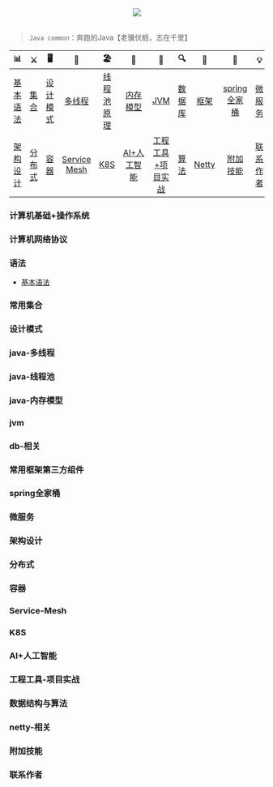 <div align="center">  

<img src="http://thyrsi.com/t6/670/1550221984x2890171671.jpg" width=""/> 
<br/>

[qq0groupsvg]: https://img.shields.io/badge/QQ%E7%BE%A4-787381170-yellowgreen.svg
[qq0group]: https://jq.qq.com/?_wv=1027&k=5HPYvQk

</div><br>


> `Java common`：奔跑的Java【老骥伏枥，志在千里】

| 📊 |⚔️ | 🖥 | 🚏 | 🏖  | 🌁| 📮 | 🔍 | 🚀 | 🌈 |💡
| :--------: | :---------: | :---------: | :---------: | :---------: | :---------:| :---------: | :-------: | :-------:| :------:|:------:|
|[基本语法](#语法)| [集合](#常用集合) | [设计模式](#设计模式) |[多线程](#java-多线程)|[线程池原理](#java-线程池)|[内存模型](#java-内存模型)|[JVM](#jvm) | [数据库](#db-相关) |[框架](#常用框架第三方组件)|[spring全家桶](#spring全家桶)|[微服务](微服务)
|[架构设计](#架构设计)| [分布式](#分布式)| [容器](#容器)| [Service Mesh](#Service-Mesh)| [K8S](#K8S)|  [AI+人工智能](#AI+人工智能)|[工程工具+项目实战](#工程工具-项目实战)| [算法](#数据结构与算法)|[Netty](#netty-相关)| [附加技能](#附加技能)|[联系作者](#联系作者) |

### 计算机基础+操作系统

### 计算机网络协议

### 语法
- [基本语法](https://github.com/shanweifeng/Java-Common/blob/master/MD/grammer/Grammer.md)
###  常用集合

###  设计模式

###  java-多线程

###  java-线程池

###  java-内存模型

###  jvm

###  db-相关

###  常用框架第三方组件

###  spring全家桶

###  微服务

###  架构设计

###  分布式

###  容器

###  Service-Mesh

###  K8S

###  AI+人工智能

###  工程工具-项目实战

###  数据结构与算法

###  netty-相关

###  附加技能

###  联系作者